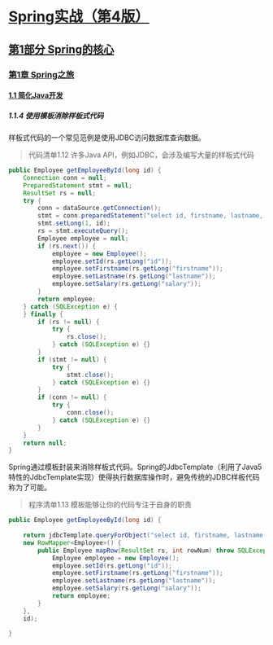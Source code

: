 # [Spring实战（第4版）](../../../../)

## [第1部分 Spring的核心](../../../)

### [第1章 Spring之旅](../../)

#### [1.1 简化Java开发](../)

##### 1.1.4 使用模板消除样板式代码

样板式代码的一个常见范例是使用JDBC访问数据库查询数据。

>代码清单1.12 许多Java API，例如JDBC，会涉及编写大量的样板式代码
```Java
public Employee getEmployeeById(long id) {
    Connection conn = null;
    PreparedStatement stmt = null;
    ResultSet rs = null;
    try {
        conn = dataSource.getConnection();
        stmt = conn.preparedStatement("select id, firstname, lastname, salary from employee where id = ?");
        stmt.setLong(1, id);
        rs = stmt.executeQuery();
        Employee employee = null;
        if (rs.next()) {
            employee = new Employee();
            employee.setId(rs.getLong("id"));
            employee.setFirstname(rs.getLong("firstname"));
            employee.setLastname(rs.getLong("lastname"));
            employee.setSalary(rs.getLong("salary"));
        }
        return employee;
    } catch (SQLException e) {
    } finally {
        if (rs != null) {
            try {
                rs.close();
            } catch (SQLException e) {}
        }
        if (stmt != null) {
            try {
                stmt.close();
            } catch (SQLException e) {}
        }
        if (conn != null) {
            try {
                conn.close();
            } catch (SQLException e) {}
        }
    }
    return null;
}
```

Spring通过模板封装来消除样板式代码。Spring的JdbcTemplate（利用了Java5特性的JdbcTemplate实现）使得执行数据库操作时，避免传统的JDBC样板代码称为了可能。

> 程序清单1.13 模板能够让你的代码专注于自身的职责
```Java
public Employee getEmployeeById(long id) {
    
    return jdbcTemplate.queryForObject("select id, firstname, lastname, salary from employee where id = ?", 
    new RowMapper<Employee>() {
        public Employee mapRow(ResultSet rs, int rowNum) throw SQLException {
            Employee employee = new Employee();
            employee.setId(rs.getLong("id"));
            employee.setFirstname(rs.getLong("firstname"));
            employee.setLastname(rs.getLong("lastname"));
            employee.setSalary(rs.getLong("salary"));
            return employee;
        }
    }, 
    id);
        
}
```